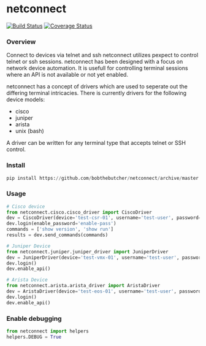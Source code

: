 # netconnect
[![Build Status](https://travis-ci.org/bobthebutcher/netconnect.svg?branch=master)](https://travis-ci.org/bobthebutcher/netconnect)
[![Coverage Status](https://coveralls.io/repos/github/bobthebutcher/netconnect/badge.svg?branch=master)](https://coveralls.io/github/bobthebutcher/netconnect?branch=master) 

### Overview
Connect to devices via telnet and ssh 
netconnect utilizes pexpect to control telnet or ssh sessions. 
netconnect has been designed with a focus on network device automation. 
It is usefull for controlling terminal sessions where an API is not available 
or not yet enabled.

netconnect has a concept of drivers which are used to seperate out the differing terminal intricacies.
There is currently drivers for the following device models: 
 - cisco
 - juniper
 - arista
 - unix (bash)

A driver can be written for any terminal type that accepts telnet or SSH control.


### Install
``` python
pip install https://github.com/bobthebutcher/netconnect/archive/master.zip
```

### Usage
```python
# Cisco device
from netconnect.cisco.cisco_driver import CiscoDriver
dev = CiscoDriver(device='test-csr-01', username='test-user', password='password')
dev.login(enable_password='enable-pass')
commands = ['show version', 'show run']
results = dev.send_commands(commands)

# Juniper Device
from netconnect.juniper.juniper_driver import JuniperDriver
dev = JuniperDriver(device='test-vmx-01', username='test-user', password='password')
dev.login()
dev.enable_api()

# Arista Device
from netconnect.arista.arista_driver import AristaDriver
dev = AristaDriver(device='test-eos-01', username='test-user', password='password')
dev.login()
dev.enable_api()
```

### Enable debugging
```python
from netconnect import helpers
helpers.DEBUG = True
```